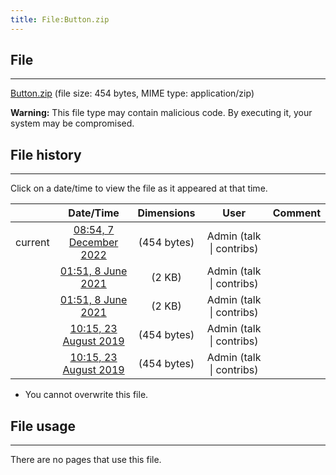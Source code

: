 ```yaml
---
title: File:Button.zip
---
```


## File
--------

[Button.zip](https://wiki.elecrow.com/images/3/32/Button.zip) (file size: 454 bytes, MIME type: application/zip)

**Warning:** This file type may contain malicious code. By executing it, your system may be compromised.

## File history
--------

Click on a date/time to view the file as it appeared at that time.

  |         |                          Date/Time                           | Dimensions |                             User                             | Comment |
  | :-----: | :----------------------------------------------------------: | :--------: | :----------------------------------------------------------: | :-----: |
  | current | [08:54, 7 December 2022](https://wiki.elecrow.com/images/3/32/Button.zip) |  (454 bytes)  | Admin (talk \| contribs) |         |
  |         | [01:51, 8 June 2021](https://wiki.elecrow.com/images/archive/3/32/20221207085408%21Button.zip) | (2 KB)  | Admin (talk \| contribs) |         |
  |         | [01:51, 8 June 2021](https://wiki.elecrow.com/images/archive/3/32/20221207085408%21Button.zip) | (2 KB)  | Admin (talk \| contribs) |         |
  |         | [10:15, 23 August 2019](https://wiki.elecrow.com/images/archive/3/32/20210608015144%21Button.zip) | (454 bytes)  | Admin (talk \| contribs) |         |
  |         | [10:15, 23 August 2019](https://wiki.elecrow.com/images/archive/3/32/20210608015144%21Button.zip) | (454 bytes)  | Admin (talk \| contribs) |         |

  - You cannot overwrite this file.

## File usage
--------

There are no pages that use this file.